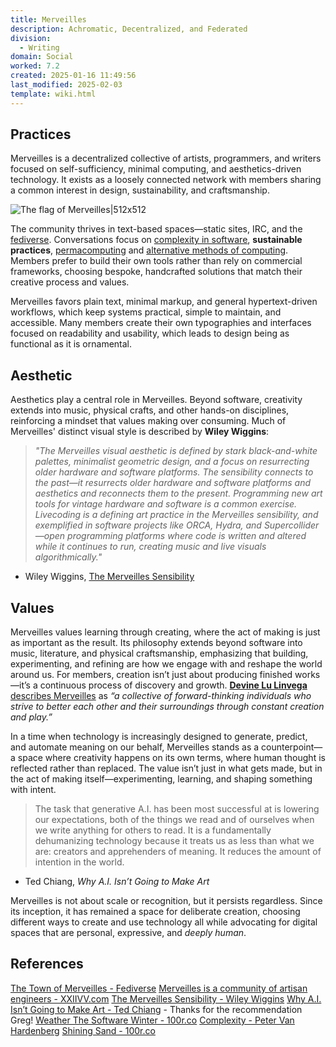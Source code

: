 ```yaml
---
title: Merveilles
description: Achromatic, Decentralized, and Federated
division:
  - Writing
domain: Social
worked: 7.2
created: 2025-01-16 11:49:56
last_modified: 2025-02-03
template: wiki.html
---
```

## Practices
Merveilles is a decentralized collective of artists, programmers, and writers focused on self-sufficiency, minimal computing, and aesthetics-driven technology. It exists as a loosely connected network with members sharing a common interest in design, sustainability, and craftsmanship.

![The flag of Merveilles|512x512](/images/merveilles_icon.jpg)

The community thrives in text-based spaces—static sites, IRC, and the [fediverse](https://merveilles.town/home). Conversations focus on [complexity in software](https://handmadecities.com/media/seattle-2022/complexity/), **sustainable practices**, [permacomputing](https://100r.co/site/weathering_software_winter.html) and [alternative methods of computing](https://100r.co/site/shining_sand.html). Members prefer to build their own tools rather than rely on commercial frameworks, choosing bespoke, handcrafted solutions that match their creative process and values.

Merveilles favors plain text, minimal markup, and general hypertext-driven workflows, which keep systems practical, simple to maintain, and accessible. Many members create their own typographies and interfaces focused on readability and usability, which leads to design being as functional as it is ornamental.

## Aesthetic
Aesthetics play a central role in Merveilles. Beyond software, creativity extends into music, physical crafts, and other hands-on disciplines, reinforcing a mindset that values making over consuming. Much of Merveilles' distinct visual style is described by **Wiley Wiggins**:

> _"The Merveilles visual aesthetic is defined by stark black-and-white palettes, minimalist geometric design, and a focus on resurrecting older hardware and software platforms. The sensibility connects to the past—it resurrects older hardware and software platforms and aesthetics and reconnects them to the present. Programming new art tools for vintage hardware and software is a common exercise. Livecoding is a defining art practice in the Merveilles sensibility, and exemplified in software projects like ORCA, Hydra, and Supercollider—open programming platforms where code is written and altered while it continues to run, creating music and live visuals algorithmically."_
- Wiley Wiggins, [The Merveilles Sensibility](https://wileywiggins.com/merveilles.html)

## Values
Merveilles values learning through creating, where the act of making is just as important as the result. Its philosophy extends beyond software into music, literature, and physical craftsmanship, emphasizing that building, experimenting, and refining are how we engage with and reshape the world around us. For members, creation isn’t just about producing finished works—it’s a continuous process of discovery and growth. [**Devine Lu Linvega** describes Merveilles](https://wiki.xxiivv.com/site/merveilles.html) as _“a collective of forward-thinking individuals who strive to better each other and their surroundings through constant creation and play.”_

In a time when technology is increasingly designed to generate, predict, and automate meaning on our behalf, Merveilles stands as a counterpoint—a space where creativity happens on its own terms, where human thought is reflected rather than replaced. The value isn’t just in what gets made, but in the act of making itself—experimenting, learning, and shaping something with intent.

> The task that generative A.I. has been most successful at is lowering our expectations, both of the things we read and of ourselves when we write anything for others to read. It is a fundamentally dehumanizing technology because it treats us as less than what we are: creators and apprehenders of meaning. It reduces the amount of intention in the world.
- Ted Chiang, _Why A.I. Isn’t Going to Make Art_

Merveilles is not about scale or recognition, but it persists regardless. Since its inception, it has remained a space for deliberate creation, choosing different ways to create and use technology all while advocating for digital spaces that are personal, expressive, and _deeply human_.

## References
[The Town of Merveilles - Fediverse](https://merveilles.town/about)
[Merveilles is a community of artisan engineers - XXIIVV.com](https://wiki.xxiivv.com/site/merveilles.html)
[The Merveilles Sensibility - Wiley Wiggins](https://wileywiggins.com/merveilles.html)
[Why A.I. Isn’t Going to Make Art - Ted Chiang](https://www.newyorker.com/culture/the-weekend-essay/why-ai-isnt-going-to-make-art) - Thanks for the recommendation Greg!
[Weather The Software Winter - 100r.co](https://100r.co/site/weathering_software_winter.html)
[Complexity - Peter Van Hardenberg](https://handmadecities.com/media/seattle-2022/complexity/)
[Shining Sand - 100r.co](https://100r.co/site/shining_sand.html)